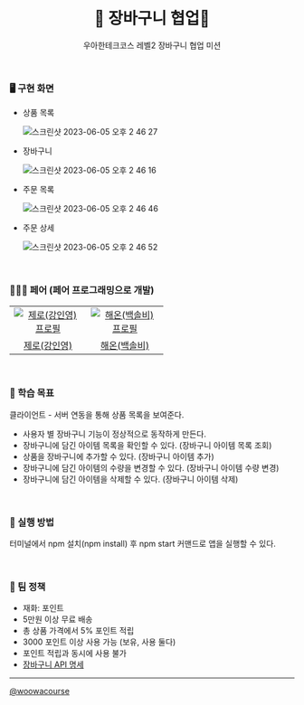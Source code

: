 <h1 align="middle">🛒 장바구니 협업🛒</h1>
<p align="middle">우아한테크코스 레벨2 장바구니 협업 미션</p>

<br>

### 🖥 구현 화면

- 상품 목록

  <img  alt="스크린샷 2023-06-05 오후 2 46 27" src="https://github.com/hae-on/woowacourse/assets/80464961/479f3598-961a-46e3-bce9-dedc1b0630ee">

- 장바구니

  <img  alt="스크린샷 2023-06-05 오후 2 46 16" src="https://github.com/hae-on/woowacourse/assets/80464961/37fd9d55-c119-4734-9aee-e28f61e37fe0">

- 주문 목록

  <img  alt="스크린샷 2023-06-05 오후 2 46 46" src="https://github.com/hae-on/woowacourse/assets/80464961/e82511ea-37d6-4863-b471-2aed52de0f6e">

- 주문 상세

  <img  alt="스크린샷 2023-06-05 오후 2 46 52" src="https://github.com/hae-on/woowacourse/assets/80464961/da91e80e-d02a-467d-ba76-693794762336">

<br />

### 🧑‍🤝‍🧑 페어 (페어 프로그래밍으로 개발)

<table>
  <tr>
    <td align="center" width="120px">
      <a href="https://github.com/inyeong-kang" target="_blank">
        <img src="https://avatars.githubusercontent.com/u/81199414?v=4" alt="제로(강인영) 프로필" />
      </a>
    </td>
    <td align="center" width="120px">
      <a href="https://github.com/hae-on" target="_blank">
        <img src="https://avatars.githubusercontent.com/u/80464961?v=4" alt="해온(백솔비) 프로필" />
      </a>
    </td>
  </tr>
  <tr>
    <td align="center">
      <a href="https://github.com/inyeong-kang" target="_blank">
      제로(강인영)
      </a>
    </td>
    <td align="center">
      <a href="https://github.com/hae-on" target="_blank">
        해온(백솔비)
      </a>
    </td>
  </tr>
</table>

<br>

### 📍 학습 목표

클라이언트 - 서버 연동을 통해 상품 목록을 보여준다.

- 사용자 별 장바구니 기능이 정상적으로 동작하게 만든다.
- 장바구니에 담긴 아이템 목록을 확인할 수 있다. (장바구니 아이템 목록 조회)
- 상품을 장바구니에 추가할 수 있다. (장바구니 아이템 추가)
- 장바구니에 담긴 아이템의 수량을 변경할 수 있다. (장바구니 아이템 수량 변경)
- 장바구니에 담긴 아이템을 삭제할 수 있다. (장바구니 아이템 삭제)

<br>

### 📝 실행 방법

터미널에서 npm 설치(npm install) 후 npm start 커맨드로 앱을 실행할 수 있다.

<br>

### 📝 팀 정책

- 재화: 포인트
- 5만원 이상 무료 배송
- 총 상품 가격에서 5% 포인트 적립
- 3000 포인트 이상 사용 가능 (보유, 사용 둘다)
- 포인트 적립과 동시에 사용 불가
- [장바구니 API 명세](https://stealth-conifer-dd4.notion.site/API-2e2284116c9f40479c3699f304e6b8ad)

---

<a href="https://github.com/woowacourse">@woowacourse</a>
